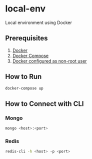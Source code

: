 # local-env
Local environment using Docker

## Prerequisites
1. [Docker](https://docs.docker.com/get-docker/)
2. [Docker Compose](https://docs.docker.com/compose/install/)
3. [Docker configured as non-root user](https://docs.docker.com/engine/install/linux-postinstall/#manage-docker-as-a-non-root-user)

## How to Run
```sh
docker-compose up
```

## How to Connect with CLI
### Mongo
```sh
mongo <host>:<port>
```

### Redis
```sh
redis-cli -h <host> -p <port>
```